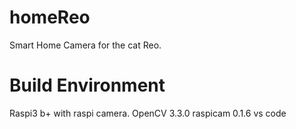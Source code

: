 # homeReo
Smart Home Camera for the cat Reo.

# Build Environment
Raspi3 b+ with raspi camera.
OpenCV 3.3.0
raspicam 0.1.6
vs code
